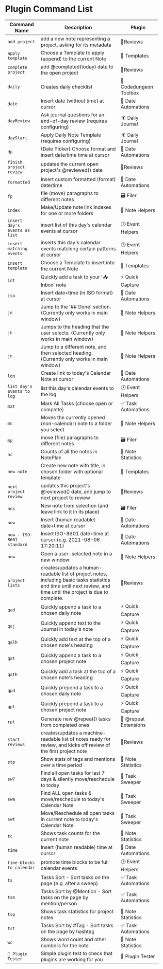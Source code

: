 # Plugin Command List

| Command Name | Description | Plugin |
| --- | --- | --- |
| `add project` | add a new note representing a project, asking for its metadata | 🔬Reviews |
| `apply template` | Choose a Template to apply (append) to the current Note | 🔩 Templates |
| `complete project` | add @completed(today) date to the open project | 🔬Reviews |
| `daily` | Creates daily checklist | 🧰 Codedungeon Toolbox |
| `date` | Insert date (without time) at cursor | 📅 Date Automations |
| `dayReview` | Ask journal questions for an end-of-day review (requires configuring) | ☀️ Daily Journal |
| `dayStart` | Apply Daily Note Template (requires configuring) | ☀️ Daily Journal |
| `dp` | (Date Picker) Choose format and insert date/time time at cursor | 📅 Date Automations |
| `finish project review` | updates the current open project's @reviewed() date | 🔬Reviews |
| `formatted` | Insert custom formatted (format) date/time | 📅 Date Automations |
| `fp` | file (move) paragraphs to different notes | 🗃 Filer |
| `index` | Make/Update note link Indexes for one or more folders | 📙 Note Helpers |
| `insert day's events as list` | insert list of this day's calendar events at cursor | 🕓 Event Helpers |
| `insert matching events` | inserts this day's calendar events matching certain patterns at cursor | 🕓 Event Helpers |
| `insert template` | Choose a Template to insert into the current Note | 🔩 Templates |
| `int` | Quickly add a task to your '📥 Inbox' note | ⚡️ Quick Capture |
| `iso` | Insert date+time (in ISO format) at cursor | 📅 Date Automations |
| `jd` | Jump to the '## Done' section. (Currently only works in main window) | 📙 Note Helpers |
| `jh` | Jumps to the heading that the user selects. (Currently only works in main window) | 📙 Note Helpers |
| `jn` | Jump to a different note, and then selected heading. (Currently only works in main window) | 📙 Note Helpers |
| `ldn` | Create link to today's Calendar Note at cursor | 📅 Date Automations |
| `list day's events to log` | list this day's calendar events to the log | 🕓 Event Helpers |
| `mat` | Mark All Tasks (choose open or complete) | ✅ Task Automations |
| `mn` | Moves the currently opened (non-calendar) note to a folder you select | 📙 Note Helpers |
| `mp` | move (file) paragraphs to different notes | 🗃 Filer |
| `nc` | Counts of all the notes in NotePlan | 🔢 Note Statistics |
| `new note` | Create new note with title, in chosen folder with optional template | 🔩 Templates |
| `next project review` | updates this project's @reviewed() date, and jump to next project to review | 🔬Reviews |
| `nns` | New note from selection (and leave link to it in its place) | 🗃 Filer |
| `now` | Insert (human readable) date+time at cursor | 📅 Date Automations |
| `now - ISO-8601 standard` | Insert ISO-8601 date+time at cursor (e.g. 2021-08-06 17:20:11) | 📅 Date Automations |
| `onw` | Open a user-selected note in a new window. | 📙 Note Helpers |
| `project lists` | creates/updates a human-readable list of project notes, including basic tasks statistics and time until next review, and time until the project is due to complete. | 🔬Reviews |
| `qad` | Quickly append a task to a chosen daily note | ⚡️ Quick Capture |
| `qaj` | Quickly append text to the Journal in today's note | ⚡️ Quick Capture |
| `qalh` | Quickly add text at the top of a chosen note's heading | ⚡️ Quick Capture |
| `qat` | Quickly append a task to a chosen project note | ⚡️ Quick Capture |
| `qath` | Quickly add a task at the top of a chosen note's heading | ⚡️ Quick Capture |
| `qpd` | Quickly prepend a task to a chosen daily note | ⚡️ Quick Capture |
| `qpt` | Quickly prepend a task to a chosen project note | ⚡️ Quick Capture |
| `rpt` | Generate new @repeat() tasks from completed ones | 🔁 @repeat Extensions |
| `start reviews` | creates/updates a machine-readable list of notes ready for review, and kicks off review of the first project note | 🔬Reviews |
| `stp` | Show stats of tags and mentions over a time period | 🔢 Note Statistics |
| `sw7` | Find all open tasks for last 7 days & silently move/reschedule to today | 🧹 Task Sweeper |
| `swa` | Find ALL open tasks & move/reschedule to today's Calendar Note | 🧹 Task Sweeper |
| `swt` | Move/Reschedule all open tasks in current note to today's Calendar Note | 🧹 Task Sweeper |
| `tc` | Shows task counts for the current note | 🔢 Note Statistics |
| `time` | Insert (human readable) time at cursor | 📅 Date Automations |
| `time blocks to calendar` | promote time blocks to be full calendar events | 🕓 Event Helpers |
| `ts` | Tasks Sort - Sort tasks on the page (e.g. after a sweep) | ✅ Task Automations |
| `tsm` | Tasks Sort by @Mention - Sort tasks on the page by mention/person | ✅ Task Automations |
| `tsp` | Shows task statistics for project notes | 🔢 Note Statistics |
| `tst` | Tasks Sort by #Tag - Sort tasks on the page by hashtag | ✅ Task Automations |
| `wc` | Shows word count and other numbers for the note | 🔢 Note Statistics |
| `🔌 Plugin Tester` | Simple plugin test to check that plugins are working for you | 🔌 Plugin Tester |
